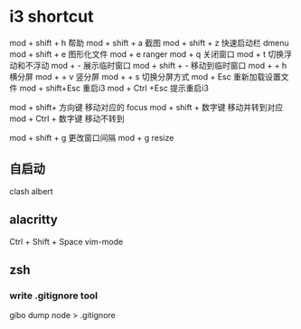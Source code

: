 # i3 shortcut
mod + shift + h 帮助
mod + shift + a 截图
mod + shift + z 快速启动栏 dmenu
mod + shift + e 图形化文件
mod + 		  e	ranger
mod +		  q 关闭窗口
mod + 		  t 切换浮动和不浮动
mod + 		  - 展示临时窗口
mod + shift + - 移动到临时窗口
mod + 		+ h 横分屏
mod + 		+ v 竖分屏
mod +		+ s	切换分屏方式
mod + 		Esc 重新加载设置文件
mod + shift+Esc 重启i3
mod + Ctrl +Esc 提示重启i3

mod + shift+ 方向键 移动对应的 focus
mod + shift + 数字键 移动并转到对应
mod + Ctrl +  数字键 移动不转到

mod + shift + g 更改窗口间隔
mod + g resize
## 自启动
clash
albert

## alacritty
Ctrl + Shift + Space vim-mode

## zsh
### write .gitignore tool
gibo dump node > .gitignore


